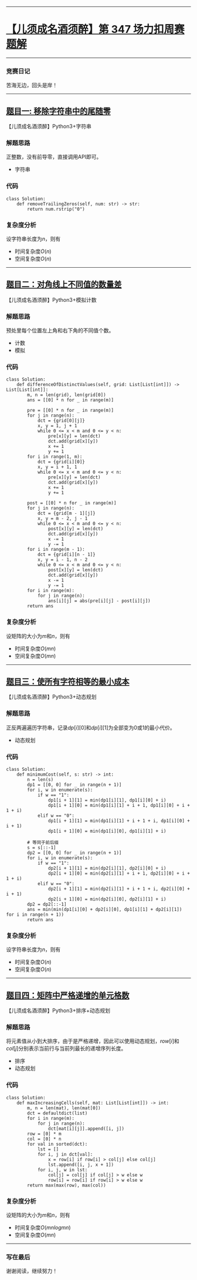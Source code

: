 

***

# [【儿须成名酒须醉】第 347 场力扣周赛题解]

***

### 竞赛日记
苦海无边，回头是岸！

[【儿须成名酒须醉】第 347 场力扣周赛题解]: https://leetcode.cn/contest/weekly-contest-347/

***    
## [题目一: 移除字符串中的尾随零]
[题目一: 移除字符串中的尾随零]: https://leetcode.cn/contest/weekly-contest-326/problems/count-the-digits-that-divide-a-number/
【儿须成名酒须醉】Python3+字符串
### 解题思路
正整数，没有前导零，直接调用API即可。
- 字符串
### 代码
```python3
class Solution:
    def removeTrailingZeros(self, num: str) -> str:
        return num.rstrip("0")
```
### 复杂度分析
设字符串长度为$n$，则有
- 时间复杂度$O(n)$
- 空间复杂度$O(n)$

***
## [题目二：对角线上不同值的数量差]

[题目二：对角线上不同值的数量差]: https://leetcode.cn/contest/weekly-contest-347/problems/difference-of-number-of-distinct-values-on-diagonals/
【儿须成名酒须醉】Python3+模拟计数
### 解题思路
预处里每个位置左上角和右下角的不同值个数。
- 计数
- 模拟

### 代码
```python3
class Solution:
    def differenceOfDistinctValues(self, grid: List[List[int]]) -> List[List[int]]:
        m, n = len(grid), len(grid[0])
        ans = [[0] * n for _ in range(m)]

        pre = [[0] * n for _ in range(m)]
        for j in range(n):
            dct = {grid[0][j]}
            x, y = 1, j + 1
            while 0 <= x < m and 0 <= y < n:
                pre[x][y] = len(dct)
                dct.add(grid[x][y])
                x += 1
                y += 1
        for i in range(1, m):
            dct = {grid[i][0]}
            x, y = i + 1, 1
            while 0 <= x < m and 0 <= y < n:
                pre[x][y] = len(dct)
                dct.add(grid[x][y])
                x += 1
                y += 1

        post = [[0] * n for _ in range(m)]
        for j in range(n):
            dct = {grid[m - 1][j]}
            x, y = m - 2, j - 1
            while 0 <= x < m and 0 <= y < n:
                post[x][y] = len(dct)
                dct.add(grid[x][y])
                x -= 1
                y -= 1
        for i in range(m - 1):
            dct = {grid[i][n - 1]}
            x, y = i - 1, n - 2
            while 0 <= x < m and 0 <= y < n:
                post[x][y] = len(dct)
                dct.add(grid[x][y])
                x -= 1
                y -= 1
        for i in range(m):
            for j in range(n):
                ans[i][j] = abs(pre[i][j] - post[i][j])
        return ans
```
### 复杂度分析
设矩阵的大小为$m$和$n$，则有
- 时间复杂度$O(mn)$
- 空间复杂度$O(mn)$


***
## [题目三：使所有字符相等的最小成本]

[题目三：使所有字符相等的最小成本]: https://leetcode.cn/contest/weekly-contest-347/problems/minimum-cost-to-make-all-characters-equal/
【儿须成名酒须醉】Python3+动态规划
### 解题思路
正反两遍遍历字符串，记录$dp[i][0]$和$dp[i][1]$为全部变为$0$或$1$的最小代价。
- 动态规划

### 代码
```python3
class Solution:
    def minimumCost(self, s: str) -> int:
        n = len(s)
        dp1 = [[0, 0] for _ in range(n + 1)]
        for i, w in enumerate(s):
            if w == "1":
                dp1[i + 1][1] = min(dp1[i][1], dp1[i][0] + i)
                dp1[i + 1][0] = min(dp1[i][1] + i + 1, dp1[i][0] + i + 1 + i)
            elif w == "0":
                dp1[i + 1][1] = min(dp1[i][1] + i + 1 + i, dp1[i][0] + i + 1)
                dp1[i + 1][0] = min(dp1[i][0], dp1[i][1] + i)

        # 等同于前后缀
        s = s[::-1]
        dp2 = [[0, 0] for _ in range(n + 1)]
        for i, w in enumerate(s):
            if w == "1":
                dp2[i + 1][1] = min(dp2[i][1], dp2[i][0] + i)
                dp2[i + 1][0] = min(dp2[i][1] + i + 1, dp2[i][0] + i + 1 + i)
            elif w == "0":
                dp2[i + 1][1] = min(dp2[i][1] + i + 1 + i, dp2[i][0] + i + 1)
                dp2[i + 1][0] = min(dp2[i][0], dp2[i][1] + i)
        dp2 = dp2[::-1]
        ans = min(min(dp1[i][0] + dp2[i][0], dp1[i][1] + dp2[i][1]) for i in range(n + 1))
        return ans
```
### 复杂度分析
设字符串长度为$n$，则有
- 时间复杂度$O(n)$
- 空间复杂度$O(n)$

***
## [题目四：矩阵中严格递增的单元格数]

[题目四：矩阵中严格递增的单元格数]: https://leetcode.cn/contest/weekly-contest-347/problems/maximum-strictly-increasing-cells-in-a-matrix/
【儿须成名酒须醉】Python3+排序+动态规划
### 解题思路
将元素值从小到大排序，由于是严格递增，因此可以使用动态规划，$row[i]$和$col[j]$分别表示当前行与当前列最长的递增序列长度。
- 排序 
- 动态规划

### 代码
```python3
class Solution:
    def maxIncreasingCells(self, mat: List[List[int]]) -> int:
        m, n = len(mat), len(mat[0])
        dct = defaultdict(list)
        for i in range(m):
            for j in range(n):
                dct[mat[i][j]].append([i, j])
        row = [0] * m
        col = [0] * n
        for val in sorted(dct):
            lst = []
            for i, j in dct[val]:
                x = row[i] if row[i] > col[j] else col[j]
                lst.append([i, j, x + 1])
            for i, j, w in lst:
                col[j] = col[j] if col[j] > w else w
                row[i] = row[i] if row[i] > w else w
        return max(max(row), max(col))
```


### 复杂度分析
设矩阵的大小为$m$和$n$，则有
- 时间复杂度$O(mnlogmn)$
- 空间复杂度$O(mn)$
***

### 写在最后
谢谢阅读，继续努力！
